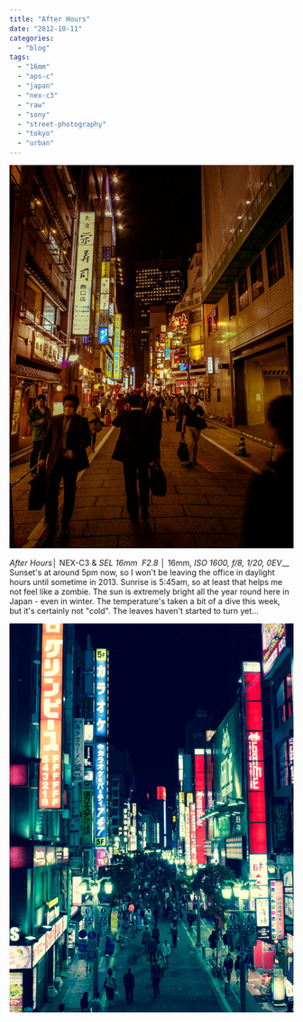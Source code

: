 ```yaml
---
title: "After Hours"
date: "2012-10-11"
categories: 
  - "blog"
tags: 
  - "16mm"
  - "aps-c"
  - "japan"
  - "nex-c3"
  - "raw"
  - "sony"
  - "street-photography"
  - "tokyo"
  - "urban"
---
```


![DSC07050.jpg](/assets/images/58155-dsc07050.jpg)

_After Hours_│ NEX-C3 & _SEL 16mm  F2.8_ │ 16mm, _ISO 1600, f/8, 1/20, 0EV___ Sunset's at around 5pm now, so I won't be leaving the office in daylight hours until sometime in 2013. Sunrise is 5:45am, so at least that helps me not feel like a zombie. The sun is extremely bright all the year round here in Japan - even in winter. The temperature's taken a bit of a dive this week, but it's certainly not "cold". The leaves haven't started to turn yet...

[![](/assets/images/e9024-dsc07041.jpg "SONY DSC")](https://exportforscript.wordpress.com/wp-content/uploads/2012/10/e9024-dsc07041.jpg)
